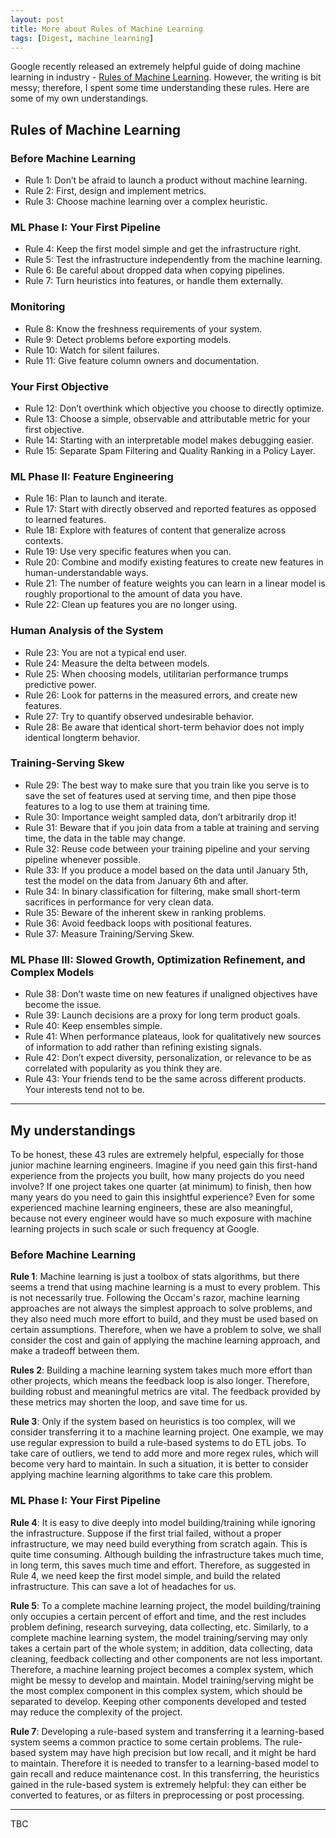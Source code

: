```yaml
---
layout: post
title: More about Rules of Machine Learning
tags: [Digest, machine_learning]
---
```


Google recently released an extremely helpful guide of doing machine learning in industry - [Rules of Machine Learning][1]. However, the writing is bit messy; therefore, I spent some time understanding these rules. Here are some of my own understandings.

## Rules of Machine Learning

### Before Machine Learning
- Rule 1: Don’t be afraid to launch a product without machine learning.
- Rule 2: First, design and implement metrics.
- Rule 3: Choose machine learning over a complex heuristic.

### ML Phase I: Your First Pipeline
- Rule 4: Keep the first model simple and get the infrastructure right.
- Rule 5: Test the infrastructure independently from the machine learning.
- Rule 6: Be careful about dropped data when copying pipelines.
- Rule 7: Turn heuristics into features, or handle them externally.

### Monitoring
- Rule 8: Know the freshness requirements of your system.
- Rule 9: Detect problems before exporting models.
- Rule 10: Watch for silent failures.
- Rule 11: Give feature column owners and documentation.

### Your First Objective
- Rule 12: Don’t overthink which objective you choose to directly optimize.
- Rule 13: Choose a simple, observable and attributable metric for your first objective.
- Rule 14: Starting with an interpretable model makes debugging easier.
- Rule 15: Separate Spam Filtering and Quality Ranking in a Policy Layer.

### ML Phase II: Feature Engineering
- Rule 16: Plan to launch and iterate.
- Rule 17: Start with directly observed and reported features as opposed to learned features.
- Rule 18: Explore with features of content that generalize across contexts.
- Rule 19: Use very specific features when you can.
- Rule 20: Combine and modify existing features to create new features in human­-understandable ways.
- Rule 21: The number of feature weights you can learn in a linear model is roughly proportional to the amount of data you have.
- Rule 22: Clean up features you are no longer using.

### Human Analysis of the System
- Rule 23: You are not a typical end user.
- Rule 24: Measure the delta between models.
- Rule 25: When choosing models, utilitarian performance trumps predictive power.
- Rule 26: Look for patterns in the measured errors, and create new features.
- Rule 27: Try to quantify observed undesirable behavior.
- Rule 28: Be aware that identical short­-term behavior does not imply identical long­term behavior.

### Training­-Serving Skew
- Rule 29: The best way to make sure that you train like you serve is to save the set of features used at serving time, and then pipe those features to a log to use them at training time.
- Rule 30: Importance weight sampled data, don’t arbitrarily drop it!
- Rule 31: Beware that if you join data from a table at training and serving time, the data in the table may change.
- Rule 32: Re­use code between your training pipeline and your serving pipeline whenever possible.
- Rule 33: If you produce a model based on the data until January 5th, test the model on the data from January 6th and after.
- Rule 34: In binary classification for filtering, make small short-­term sacrifices in performance for very clean data.
- Rule 35: Beware of the inherent skew in ranking problems.
- Rule 36: Avoid feedback loops with positional features.
- Rule 37: Measure Training/Serving Skew.

### ML Phase III: Slowed Growth, Optimization Refinement, and Complex Models
- Rule 38: Don’t waste time on new features if unaligned objectives have become the issue.
- Rule 39: Launch decisions are a proxy for long ­term product goals.
- Rule 40: Keep ensembles simple.
- Rule 41: When performance plateaus, look for qualitatively new sources of information to add rather than refining existing signals.
- Rule 42: Don’t expect diversity, personalization, or relevance to be as correlated with popularity as you think they are.
- Rule 43: Your friends tend to be the same across different products. Your interests tend not to be.

-------
 

## My understandings

To be honest, these 43 rules are extremely helpful, especially for those junior machine learning engineers. Imagine if you need gain this first-hand experience from the projects you built, how many projects do you need involve? If one project takes one quarter (at minimum) to finish, then how many years do you need to gain this insightful experience? Even for some experienced machine learning engineers, these are also meaningful, because not every engineer would have so much exposure with machine learning projects in such scale or such frequency at Google.

### Before Machine Learning

**Rule 1**: Machine learning is just a toolbox of stats algorithms, but there seems a trend that using machine learning is a must to every problem. This is not necessarily true. Following the Occam's razor, machine learning approaches are not always the simplest approach to solve problems, and they also need much more effort to build, and they must be used based on certain assumptions. Therefore, when we have a problem to solve, we shall consider the cost and gain of applying the machine learning approach, and make a tradeoff between them.

**Rules 2**: Building a machine learning system takes much more effort than other projects, which means the feedback loop is also longer. Therefore, building robust and meaningful metrics are vital. The feedback provided by these metrics may shorten the loop, and save time for us.

**Rule 3**: Only if the system based on heuristics is too complex, will we consider transferring it to a machine learning project. One example, we may use regular expression to build a rule-based systems to do ETL jobs. To take care of outliers, we tend to add more and more regex rules, which will become very hard to maintain. In such a situation, it is better to consider applying machine learning algorithms to take care this problem.

### ML Phase I: Your First Pipeline

**Rule 4**: It is easy to dive deeply into model building/training while ignoring the infrastructure. Suppose if the first trial failed, without a proper infrastructure, we may need build everything from scratch again. This is quite time consuming. Although building the infrastructure takes much time, in long term, this saves much time and effort. Therefore, as suggested in Rule 4, we need keep the first model simple, and build the related infrastructure. This can save a lot of headaches for us.

**Rule 5**: To a complete machine learning project, the model building/training only occupies a certain percent of effort and time, and the rest includes problem defining, research surveying, data collecting, etc. Similarly, to a complete machine learning system, the model training/serving may only takes a certain part of the whole system; in addition, data collecting, data cleaning, feedback collecting and other components are not less important. Therefore, a machine learning project becomes a complex system, which might be messy to develop and maintain. Model training/serving might be the most complex component in this complex system, which should be separated to develop. Keeping other components developed and tested may reduce the complexity of the project.

**Rule 7**: Developing a rule-based system and transferring it a learning-based system seems a common practice to some certain problems. The rule-based system may have high precision but low recall, and it might be hard to maintain. Therefore it is needed to transfer to a learning-based model to gain recall and reduce maintenance cost. In this transferring, the heuristics gained in the rule-based system is extremely helpful: they can either be converted to features, or as filters in preprocessing or post processing.


-------


TBC



[1]:	https://developers.google.com/machine-learning/rules-of-ml


